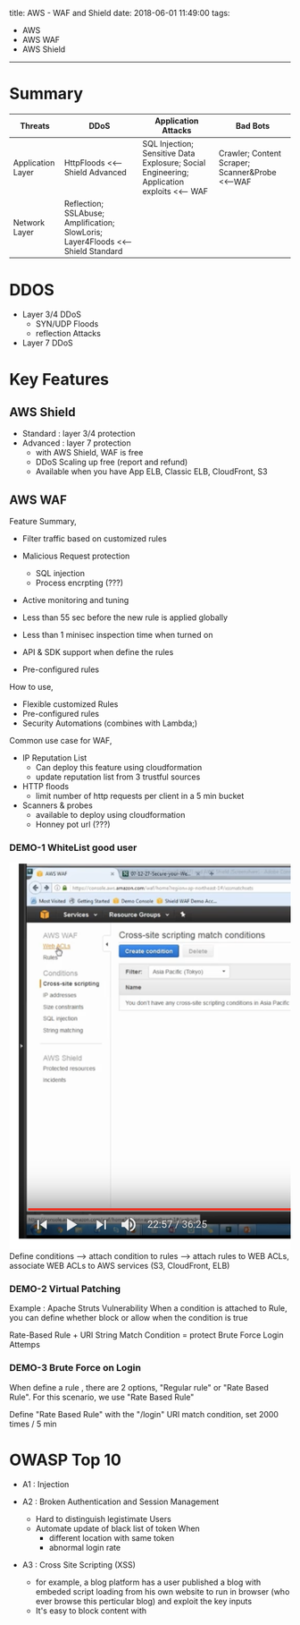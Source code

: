 title: AWS - WAF and Shield
date: 2018-06-01 11:49:00
tags:
- AWS
- AWS WAF
- AWS Shield
---


# Summary


| Threats | DDoS | Application Attacks | Bad Bots|
|---|---|---|---|
|Application Layer| HttpFloods <<-- Shield Advanced| SQL Injection; Sensitive Data Explosure; Social Engineering; Application exploits  <<-- WAF | Crawler; Content Scraper; Scanner&Probe <<--WAF|
|Network Layer| Reflection; SSLAbuse; Amplification; SlowLoris; Layer4Floods <<-- Shield Standard ||


# DDOS

 * Layer 3/4 DDoS
   * SYN/UDP Floods
   * reflection Attacks
* Layer 7 DDoS

# Key Features

## AWS Shield

* Standard : layer 3/4 protection
* Advanced : layer 7 protection
  * with AWS Shield, WAF is free
  * DDoS Scaling up free (report and refund)
  * Available when you have App ELB, Classic ELB, CloudFront, S3

## AWS WAF

Feature Summary,

* Filter traffic based on customized rules
* Malicious Request protection
  * SQL injection
  * Process encrpting (???)
* Active monitoring and tuning


* Less than 55 sec before the new rule is applied globally
* Less than 1 minisec inspection time when turned on
* API & SDK support when define the rules
* Pre-configured rules

How to use,
* Flexible customized Rules
* Pre-configured rules
* Security Automations (combines with Lambda;)

Common use case for WAF,

* IP Reputation List
  * Can deploy this feature using cloudformation
  * update reputation list from 3 trustful sources
* HTTP floods
  * limit number of http requests per client in a 5 min bucket
* Scanners & probes
  * available to deploy using cloudformation
  * Honney pot url (???)

### DEMO-1 WhiteList good user

![WAF config](images/Extra_WAF_WAFConfig.png)
Define conditions --> attach condition to rules --> attach rules to WEB ACLs, associate WEB ACLs to AWS services (S3, CloudFront, ELB)

### DEMO-2 Virtual Patching
Example : Apache Struts Vulnerability
When a condition is attached to Rule, you can define whether block or allow when the condition is true

Rate-Based Rule + URI String Match Condition = protect Brute Force Login Attemps


### DEMO-3 Brute Force on Login

When define a rule , there are 2 options,  "Regular rule" or "Rate Based Rule". For this scenario, we use "Rate Based Rule"

Define "Rate Based Rule" with the "/login" URI match condition, set 2000 times / 5 min

# OWASP Top 10

* A1 : Injection
* A2 : Broken Authentication and Session Management
  * Hard to distinguish legistimate Users
  * Automate update of black list of token When
    * different location with same token
    * abnormal login rate
* A3 : Cross Site Scripting (XSS)
  * for example, a blog platform has a user published a blog with embeded script loading from his own website to run in browser (who ever browse this perticular blog) and exploit the key inputs
  * It's easy to block content with <Script> tag from Body, querystring or cookie; but needs to be carefully thinking about other requirement like SVG graphics (using <script> tag)
* A4 : Broken Access Control
  * http://mywebsite/editprofile?userid=1234 ; once authenticated, user 1234 can access http://mywebsite/editeprofile?userid=4567
    * __Mitigate__: Hard, possibly match signature
  * http://mywebsite/download?file=file1.pdf ; once authenticated, user can manipulate the file path and expose any file on Server (http://mywebsite/download?file=../../../../etc/passwd)
    * Directory Traversal
    * Local file Inclusion
    * __Mitigate__:can use WAF to match against ../,://
  * http://mywebsite/?module=myprofile&action=edit ; once authenticated, user try to visit http://mywebsite/?module=management&action=edit
    * __Mitigate__: limit source if possible;
    * __Mitigate__: User lambda@edge (???)
* A5 : Security Misconfiguration
    * Leave web server __ServerTokens Full__ (default config) which expose exact version and components for attackers to use known Vulnerabilities
    * Leave default directory listing enabled
    * Return stack trace in error page
    * PHP bug to allow request parameter registered as global variable; attackers use this to overwrite global variable http://mywebsite/?_SERVER[DOCUMENT_ROOT]=http://attackerswebsite/bad.htm ; this will change doc root to another website.
      * __Mitigate__: block query string with _SERVER
    * __Mitigate__: use __Amazon Inspector__ check against common known mis-configurations
    * __Mitigate__: User __AWS Config__ and __EC2 System Manager__ to track configuration changes over time.
* A6 : Sensitive Data Explosure
  * SHA-1 hashing algorithm; attackers can attempt to cause __hash collision__
  * __Mitigate__: Both ELB and Cloudfront support specify allowed ciphers
* A7 : Insufficient Attack Protection
  * Submit abnormal huge number of requests or single request with huge payload
  * __Mitigate__: Rate based rules & size constraint Rules
  * __Mitigate__: __WAF Security Automation__ with Lambda
    * Lambda analysis access log to update block ip
    * update block ip list from reputation list
    * Honeypot URL
* A8 : Cross Site Request Forgery (CSRF)
  * Different with XSS. This is relying on user's trust to browser
  *  embed this link <img src="http://www.examplebank.com/withdraw?account=Alice&amount=1000&for=Badman">; user who click it & just logged in online banking will transfer $1000 to Badman
   * __Mitigate__: embeded hidden token(GUID) in form or header.
   * __Mitigate__:  check refer header is from correct source ( won't work if the browser implementation is changed)
* A9 : Using components with known vulnarables
  * CVE: common Vulnerabilities and Exposures
  * __Mitigate__:Filter out components not being used in your application
  * __Mitigate__: __Penetrating Test__ ; needs aws permission
* A10 : Unprotected APIs
  * same with A1-A9 but with API

* Old A10 : Unvalidated Re-directs and Forwards
  * Url shorten solution and user generated a shoren url using original one like : http://mysite/link?target=http://badsite
  * __Mitigate__: white list to target url or uri

## OWASP TOP 10 Cloudformation Templates

> https://github.com/aws-samples/aws-waf-sample/blob/master/waf-owasp-top-10/owasp_10_base.yml

# References

> https://youtu.be/W01f7g7slHw

Use WAF to mitigate OWASP TOP 10 Coverage
https://d0.awsstatic.com/whitepapers/Security/aws-waf-owasp.pdf


SHA 1  and hash collision
> https://zh.wikipedia.org/wiki/SHA-1
